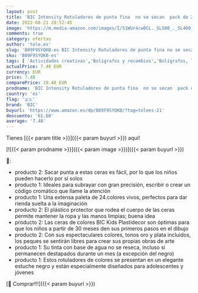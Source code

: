 ```yaml
---
layout: post
title: 'BIC Intensity Rotuladores de punta fina  no se secan  pack de 24 unidades + Kids Ceras de Colores para Niños  Óptimo para material escolar Plastidecor'
date: 2022-08-21 20:52:45
image: 'https://m.media-amazon.com/images/I/51WUr4cw0CL._SL500_._SL400_.jpg'
comments: true
category: ofertas
author: 'tole.es'
slug: 'B09F9SYQKB-es BIC Intensity Rotuladores de punta fina no se secan pack...'
sku: 'B09F9SYQKB-es'
tags: [ 'Actividades creativas','Bolígrafos y recambios','Bolígrafos, lápices y útiles de escritura','Ceras para colorear','Juguetes','Juguetes y juegos','Material de escritura y dibujo para niños','Oficina y papelería','Rotuladores de punta fina','bic','escolar','material','plastidecor','rotuladores','🇪🇸', ]
actualPrice: 7.48 EUR
currency: EUR
price: 7.48
comparePrice: 19.48 EUR
prodname: 'BIC Intensity Rotuladores de punta fina  no se secan  pack de 24 unidades + Kids Ceras de Colores para Niños  Óptimo para material escolar Plastidecor'
country: 'es'
flag: '🇪🇸'
brand: 'BIC'
buyurl: 'https://www.amazon.es/dp/B09F9SYQKB/?tag=tolees-21'
descuento: '61.60'
average: '7.48'
---
```


Tienes [{{< param title >}}]({{< param buyurl >}}) aqui!

[![{{< param prodname >}}]({{< param image >}})]({{< param buyurl >}})

🔎:

- producto 2: Sacar punta a estas ceras es fácil, por lo que los niños pueden hacerlo por sí solos
- producto 1: Ideales para subrayar con gran precisión, escribir o crear un código cromático que llame la atención
- producto 1: Una extensa paleta de 24.colores vivos, perfectos para dar rienda suelta a la imaginación
- producto 2: El plástico protector que rodea el cuerpo de las ceras permite mantener la ropa y las manos limpias; buena idea
- producto 2: Las ceras de colores BIC Kids Plastidecor son óptimas para que los niños a partir de 30 meses den sus primeros pasos en el dibujo
- producto 2: Con sus espectaculares colores, tonos oro y plata incluidos, los peques se sentirán libres para crear sus propias obras de arte
- producto 1: Su tinta con base de agua no se reseca, incluso si permanecen destapados durante un mes (a excepción del negro)
- producto 1: Estos rotuladores de colores se presentan en un elegante estuche negro y están especialmente diseñados para adolescentes y jóvenes

[🛒 Comprar!!!]({{< param buyurl >}})
